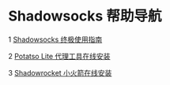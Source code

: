 # Shadowsocks 帮助导航

1 [Shadowsocks 终极使用指南](https://shadowsocks-help.github.io/Shadowsocks/)

2 [Potatso Lite 代理工具在线安装](https://shadowsocks-help.github.io/Potatso-Lite)

3 [Shadowrocket 小火箭在线安装](https://shadowsocks-help.github.io/ios)
